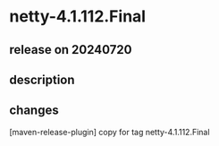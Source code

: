 # netty-4.1.112.Final

## release on 20240720
## description
## changes
[maven-release-plugin] copy for tag netty-4.1.112.Final

